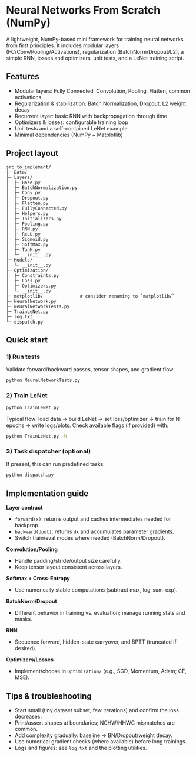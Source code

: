 # Neural Networks From Scratch (NumPy)

A lightweight, NumPy-based mini framework for training neural networks from first principles. It includes modular layers (FC/Conv/Pooling/Activations), regularization (BatchNorm/Dropout/L2), a simple RNN, losses and optimizers, unit tests, and a LeNet training script.

## Features

* Modular layers: Fully Connected, Convolution, Pooling, Flatten, common activations
* Regularization & stabilization: Batch Normalization, Dropout, L2 weight decay
* Recurrent layer: basic RNN with backpropagation through time
* Optimizers & losses: configurable training loop
* Unit tests and a self-contained LeNet example
* Minimal dependencies (NumPy + Matplotlib)

## Project layout

```
src_to_implement/
├─ Data/
├─ Layers/
│  ├─ Base.py
│  ├─ BatchNormalization.py
│  ├─ Conv.py
│  ├─ Dropout.py
│  ├─ Flatten.py
│  ├─ FullyConnected.py
│  ├─ Helpers.py
│  ├─ Initializers.py
│  ├─ Pooling.py
│  ├─ RNN.py
│  ├─ ReLU.py
│  ├─ Sigmoid.py
│  ├─ SoftMax.py
│  ├─ TanH.py
│  └─ __init__.py
├─ Models/
│  └─ __init__.py
├─ Optimization/
│  ├─ Constraints.py
│  ├─ Loss.py
│  ├─ Optimizers.py
│  └─ __init__.py
├─ metplotlib/              # consider renaming to `matplotlib/`
├─ NeuralNetwork.py
├─ NeuralNetworkTests.py
├─ TrainLeNet.py
├─ log.txt
└─ dispatch.py
```

## Quick start

### 1) Run tests

Validate forward/backward passes, tensor shapes, and gradient flow:

```bash
python NeuralNetworkTests.py
```

### 2) Train LeNet

```bash
python TrainLeNet.py
```

Typical flow: load data → build LeNet → set loss/optimizer → train for N epochs → write logs/plots.
Check available flags (if provided) with:

```bash
python TrainLeNet.py -h
```

### 3) Task dispatcher (optional)

If present, this can run predefined tasks:

```bash
python dispatch.py
```

## Implementation guide

**Layer contract**

* `forward(x)`: returns output and caches intermediates needed for backprop.
* `backward(dout)`: returns `dx` and accumulates parameter gradients.
* Switch train/eval modes where needed (BatchNorm/Dropout).

**Convolution/Pooling**

* Handle padding/stride/output size carefully.
* Keep tensor layout consistent across layers.

**Softmax + Cross-Entropy**

* Use numerically stable computations (subtract max, log-sum-exp).

**BatchNorm/Dropout**

* Different behavior in training vs. evaluation; manage running stats and masks.

**RNN**

* Sequence forward, hidden-state carryover, and BPTT (truncated if desired).

**Optimizers/Losses**

* Implement/choose in `Optimization/` (e.g., SGD, Momentum, Adam; CE, MSE).

## Tips & troubleshooting

* Start small (tiny dataset subset, few iterations) and confirm the loss decreases.
* Print/assert shapes at boundaries; NCHW/NHWC mismatches are common.
* Add complexity gradually: baseline → BN/Dropout/weight decay.
* Use numerical gradient checks (where available) before long trainings.
* Logs and figures: see `log.txt` and the plotting utilities.


